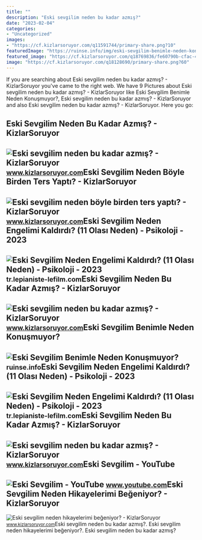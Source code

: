 ```yaml
---
title: ""
description: "Eski sevgilim neden bu kadar azmış?"
date: "2023-02-04"
categories:
- "Uncategorized"
images:
- "https://cf.kizlarsoruyor.com/q11591744/primary-share.png?10"
featuredImage: "https://ruinse.info/img/eski-sevgilim-benimle-neden-konusmuyor_06t.jpg"
featured_image: "https://cf.kizlarsoruyor.com/q18769836/fe60790b-cfac-43aa-899e-778f99677291.jpg"
image: "https://cf.kizlarsoruyor.com/q18128690/primary-share.png?60"
---
```


If you are searching about Eski sevgilim neden bu kadar azmış? - KizlarSoruyor you've came to the right web. We have 9 Pictures about Eski sevgilim neden bu kadar azmış? - KizlarSoruyor like Eski Sevgilim Benimle Neden Konuşmuyor?, Eski sevgilim neden bu kadar azmış? - KizlarSoruyor and also Eski sevgilim neden bu kadar azmış? - KizlarSoruyor. Here you go:

Eski Sevgilim Neden Bu Kadar Azmış? - KizlarSoruyor
---------------------------------------------------

 ![Eski sevgilim neden bu kadar azmış? - KizlarSoruyor](https://cf.kizlarsoruyor.com/q11591744/29673770-d39a-4773-90aa-8e85724a94e0.jpg) <small>www.kizlarsoruyor.com</small>Eski Sevgilim Neden Böyle Birden Ters Yaptı? - KizlarSoruyor
------------------------------------------------------------

 ![Eski sevgilim neden böyle birden ters yaptı? - KizlarSoruyor](https://cf.kizlarsoruyor.com/q18769836/fe60790b-cfac-43aa-899e-778f99677291.jpg) <small>www.kizlarsoruyor.com</small>Eski Sevgilim Neden Engelimi Kaldırdı? (11 Olası Neden) - Psikoloji - 2023
--------------------------------------------------------------------------

 ![Eski Sevgilim Neden Engelimi Kaldırdı? (11 Olası Neden) - Psikoloji - 2023](https://a.lepianiste-lefilm.com/psychology/Why-Did-My-Ex-Unblock-Me-11-Possible-Reasons.webp) <small>tr.lepianiste-lefilm.com</small>Eski Sevgilim Neden Bu Kadar Azmış? - KizlarSoruyor
---------------------------------------------------

 ![Eski sevgilim neden bu kadar azmış? - KizlarSoruyor](https://cf.kizlarsoruyor.com/q11591744/9df87899-d1a8-4857-b3e3-6ad731c52d69.jpg) <small>www.kizlarsoruyor.com</small>Eski Sevgilim Benimle Neden Konuşmuyor?
---------------------------------------

 ![Eski Sevgilim Benimle Neden Konuşmuyor?](https://ruinse.info/img/eski-sevgilim-benimle-neden-konusmuyor_06t.jpg) <small>ruinse.info</small>Eski Sevgilim Neden Engelimi Kaldırdı? (11 Olası Neden) - Psikoloji - 2023
--------------------------------------------------------------------------

 ![Eski Sevgilim Neden Engelimi Kaldırdı? (11 Olası Neden) - Psikoloji - 2023](https://i.ytimg.com/vi/gz4yqlKoIMk/hqdefault.jpg) <small>tr.lepianiste-lefilm.com</small>Eski Sevgilim Neden Bu Kadar Azmış? - KizlarSoruyor
---------------------------------------------------

 ![Eski sevgilim neden bu kadar azmış? - KizlarSoruyor](https://cf.kizlarsoruyor.com/q11591744/primary-share.png?10) <small>www.kizlarsoruyor.com</small>Eski Sevgilim - YouTube
-----------------------

 ![Eski Sevgilim - YouTube](https://i.ytimg.com/vi/FZYhagQVkJQ/maxresdefault.jpg) <small>www.youtube.com</small>Eski Sevgilim Neden Hikayelerimi Beğeniyor? - KizlarSoruyor
-----------------------------------------------------------

 ![Eski sevgilim neden hikayelerimi beğeniyor? - KizlarSoruyor](https://cf.kizlarsoruyor.com/q18128690/primary-share.png?60) <small>www.kizlarsoruyor.com</small>Eski sevgilim neden bu kadar azmış?. Eski sevgilim neden hikayelerimi beğeniyor?. Eski sevgilim neden bu kadar azmış?
